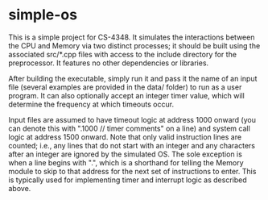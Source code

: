 # simple-os
This is a simple project for CS-4348. It simulates the interactions between the CPU and Memory via two distinct processes; it should be built using the associated src/*.cpp files with access to the include directory for the preprocessor. It features no other dependencies or libraries.

After building the executable, simply run it and pass it the name of an input file (several examples are provided in the data/ folder) to run as a user program. It can also optionally accept an integer timer value, which will determine the frequency at which timeouts occur.

Input files are assumed to have timeout logic at address 1000 onward (you can denote this with ".1000 // timer comments" on a line) and system call logic at address 1500 onward. Note that only valid instruction lines are counted; i.e., any lines that do not start with an integer and any characters after an integer are ignored by the simulated OS. The sole exception is when a line begins with ".", which is a shorthand for telling the Memory module to skip to that address for the next set of instructions to enter. This is typically used for implementing timer and interrupt logic as described above.
